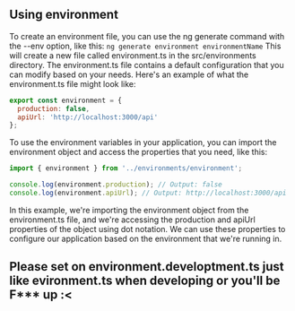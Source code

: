 ## Using environment
To create an environment file, you can use the ng generate command with the --env option, like this:
`ng generate environment environmentName`
This will create a new file called environment.ts in the src/environments directory. The environment.ts file contains a default configuration that you can modify based on your needs. Here's an example of what the environment.ts file might look like:
```js
export const environment = {
  production: false,
  apiUrl: 'http://localhost:3000/api'
};
```

To use the environment variables in your application, you can import the environment object and access the properties that you need, like this:
```js
import { environment } from '../environments/environment';

console.log(environment.production); // Output: false
console.log(environment.apiUrl); // Output: http://localhost:3000/api
```
In this example, we're importing the environment object from the environment.ts file, and we're accessing the production and apiUrl properties of the object using dot notation. We can use these properties to configure our application based on the environment that we're running in.

## Please set on environment.developtment.ts just like evironment.ts when developing or you'll be F*** up :<